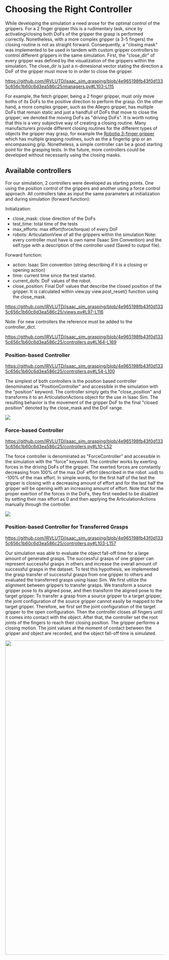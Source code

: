 # Choosing the Right Controller
While developing the simulation a need arose for the optimal control of the grippers. For a 2 finger gripper this is a rudimentary task, since by activating/closing both DoFs of the gripper the grasp is performed correctly. Nonetheless, with a more complex gripper (a 3-5 fingers) the closing routine is not as straight forward. Consequently, a "closing mask" was implemented to be used in tandem with custom gripper controllers to control different grippers in the same simulation. First, the "close_dir" of every gripper was defined by the visualization of the grippers within the simulation. The close_dir is just a n-dimesional vector stating the direction a DoF of the gripper must move to in order to close the gripper.

https://github.com/IRVLUTD/isaac_sim_grasping/blob/4e965198fb43f0d1335c656c1b60c6d3ea586c25/managers.py#L103-L115

For example, the fetch gripper, being a 2 finger gripper, must only move boths of its DoFs to the positive direction to perform the grasp. On the other hand, a more complex gripper, such as the Allegro gripper, has multiple DoFs that remain static and just a handfull of DoFs that move to close the gripper; we denoted the moving DoFs as "driving DoFs".  It is worth noting that this is a very subjective way of creating a closing routine. Many manufacturers provide different closing routines for the different types of objects the gripper may grasp, for example the [Robotiq 3-finger gripper](https://assets.robotiq.com/website-assets/support_documents/document/3-Finger_PDF_20190221.pdf) which has multiple grasping routines, such as the a fingertip grip or an encompassing grip. Nonetheless, a simple controller can be a good starting point for the grasping tests. In the future, more controllers could be developed without necessarily using the closing masks.

## Available controllers
For our simulation, 2 controllers were developed as starting points. One using the position control of the grippers and another using a force control approach. All controllers take as input the same parameters at initialization and during simulation (forward function):

Initialization:
- close_mask: close direction of the DoFs
- test_time: total time of the tests
- max_efforts: max effort(force/torque) of every DoF
- robots: ArticulationView of all the grippers within the simulation
Note: every controller must have is own name (Isaac Sim Convention) and the self.type with a description of the controller used (Saved to output file).

Forward function:
- action: Isaac Sim convention (string describing if it is a closing or opening action)
- time: current time since the test started.
- current_dofs: DoF values of the robot.
- close_position: Final DoF values that describe the closed position of the gripper. It is calculated within view.py view.post_reset() function using the close_mask.

https://github.com/IRVLUTD/isaac_sim_grasping/blob/4e965198fb43f0d1335c656c1b60c6d3ea586c25/views.py#L97-L116

Note: For new controllers the reference must be added to the controller_dict.

https://github.com/IRVLUTD/isaac_sim_grasping/blob/4e965198fb43f0d1335c656c1b60c6d3ea586c25/controllers.py#L164-L169


### Position-based Controller
https://github.com/IRVLUTD/isaac_sim_grasping/blob/4e965198fb43f0d1335c656c1b60c6d3ea586c25/controllers.py#L54-L100

The simplest of both controllers is the position based controller denominated as "PositionController" and accessible in the simulation with the "position" keyword. The controller simply gets the "close_position" and transforms it to an ArticulationActions object for the use in Isaac Sim. The resulting behavior is the movement of the gripper DoF to the final "closed position" denoted by the close_mask and the DoF range.

![](https://github.com/IRVLUTD/isaac_sim_grasping/blob/main/media/PC.gif)

### Force-based Controller

https://github.com/IRVLUTD/isaac_sim_grasping/blob/4e965198fb43f0d1335c656c1b60c6d3ea586c25/controllers.py#L10-L52

The force controller is denominated as "ForceController" and accessible in the simulation with the "force" keyword. The controller works by exerting forces in the driving DoFs of the gripper. The exerted forces are constantly decreasing from 100% of the max DoF effort (described in the robot .usd) to -100% of the max effort. In simple words, for the first half of the test the gripper is closing with a decreasing amount of effort and for the last half the gripper will be opening with an increasing amount of effort. Note that for the proper exertion of the forces in the DoFs, they first needed to be disabled by setting their max effort as 0 and then applying the ArticulationActions manually through the controller.

![](https://github.com/IRVLUTD/isaac_sim_grasping/blob/main/media/FC.gif)

### Position-based Controller for Transferred Grasps

https://github.com/IRVLUTD/isaac_sim_grasping/blob/4e965198fb43f0d1335c656c1b60c6d3ea586c25/controllers.py#L103-L157

Our simulation was able to evaluate the object fall-off time for a large amount of generated grasps. The successful grasps of one gripper can represent successful grasps in others and increase the overall amount of successful grasps in the dataset. To test this hypothesis, we implemented the grasp transfer of successful grasps from one gripper to others and evaluated the transferred grasps using Isaac Sim. We first utilize the alignment between grippers to transfer grasps.  We transform a source gripper pose to its aligned pose, and then transform the aligned pose to the target gripper. To transfer a grasp from a source gripper to a target gripper, the joint configuration of the source gripper cannot easily be mapped to the target gripper. Therefore, we first set the joint configuration of the target gripper to the open configuration. Then the controller closes all fingers until it comes into contact with the object. After that, the controller set the root joints of the fingers to reach their closing position. The gripper performs a closing motion. The joint values at the moment of contact between the gripper and object are recorded, and the object fall-off time is simulated.

<p align="center">
<img src='https://github.com/IRVLUTD/isaac_sim_grasping/blob/main/media/transfer_close.gif' width='1000'>
</p>

